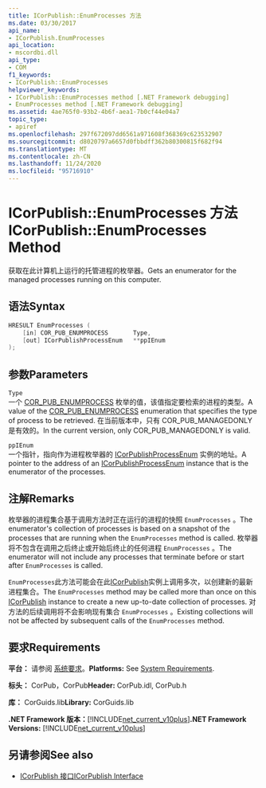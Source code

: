 ```yaml
---
title: ICorPublish::EnumProcesses 方法
ms.date: 03/30/2017
api_name:
- ICorPublish.EnumProcesses
api_location:
- mscordbi.dll
api_type:
- COM
f1_keywords:
- ICorPublish::EnumProcesses
helpviewer_keywords:
- ICorPublish::EnumProcesses method [.NET Framework debugging]
- EnumProcesses method [.NET Framework debugging]
ms.assetid: 4ae765f0-93b2-4b6f-aea1-7b0cf44e04a7
topic_type:
- apiref
ms.openlocfilehash: 297f672097dd6561a971608f368369c623532907
ms.sourcegitcommit: d8020797a6657d0fbbdff362b80300815f682f94
ms.translationtype: MT
ms.contentlocale: zh-CN
ms.lasthandoff: 11/24/2020
ms.locfileid: "95716910"
---
```

# <a name="icorpublishenumprocesses-method"></a><span data-ttu-id="f509d-102">ICorPublish::EnumProcesses 方法</span><span class="sxs-lookup"><span data-stu-id="f509d-102">ICorPublish::EnumProcesses Method</span></span>

<span data-ttu-id="f509d-103">获取在此计算机上运行的托管进程的枚举器。</span><span class="sxs-lookup"><span data-stu-id="f509d-103">Gets an enumerator for the managed processes running on this computer.</span></span>  
  
## <a name="syntax"></a><span data-ttu-id="f509d-104">语法</span><span class="sxs-lookup"><span data-stu-id="f509d-104">Syntax</span></span>  
  
```cpp  
HRESULT EnumProcesses (  
    [in] COR_PUB_ENUMPROCESS       Type,  
    [out] ICorPublishProcessEnum   **ppIEnum  
);  
```  
  
## <a name="parameters"></a><span data-ttu-id="f509d-105">参数</span><span class="sxs-lookup"><span data-stu-id="f509d-105">Parameters</span></span>  

 `Type`  
 <span data-ttu-id="f509d-106">一个 [COR_PUB_ENUMPROCESS](cor-pub-enumprocess-enumeration.md) 枚举的值，该值指定要检索的进程的类型。</span><span class="sxs-lookup"><span data-stu-id="f509d-106">A value of the [COR_PUB_ENUMPROCESS](cor-pub-enumprocess-enumeration.md) enumeration that specifies the type of process to be retrieved.</span></span> <span data-ttu-id="f509d-107">在当前版本中，只有 COR_PUB_MANAGEDONLY 是有效的。</span><span class="sxs-lookup"><span data-stu-id="f509d-107">In the current version, only COR_PUB_MANAGEDONLY is valid.</span></span>  
  
 `ppIEnum`  
 <span data-ttu-id="f509d-108">一个指针，指向作为进程枚举器的 [ICorPublishProcessEnum](icorpublishprocessenum-interface.md) 实例的地址。</span><span class="sxs-lookup"><span data-stu-id="f509d-108">A pointer to the address of an [ICorPublishProcessEnum](icorpublishprocessenum-interface.md) instance that is the enumerator of the processes.</span></span>  
  
## <a name="remarks"></a><span data-ttu-id="f509d-109">注解</span><span class="sxs-lookup"><span data-stu-id="f509d-109">Remarks</span></span>  

 <span data-ttu-id="f509d-110">枚举器的进程集合基于调用方法时正在运行的进程的快照 `EnumProcesses` 。</span><span class="sxs-lookup"><span data-stu-id="f509d-110">The enumerator's collection of processes is based on a snapshot of the processes that are running when the `EnumProcesses` method is called.</span></span> <span data-ttu-id="f509d-111">枚举器将不包含在调用之后终止或开始后终止的任何进程 `EnumProcesses` 。</span><span class="sxs-lookup"><span data-stu-id="f509d-111">The enumerator will not include any processes that terminate before or start after `EnumProcesses` is called.</span></span>  
  
 <span data-ttu-id="f509d-112">`EnumProcesses`此方法可能会在此[ICorPublish](icorpublish-interface.md)实例上调用多次，以创建新的最新进程集合。</span><span class="sxs-lookup"><span data-stu-id="f509d-112">The `EnumProcesses` method may be called more than once on this [ICorPublish](icorpublish-interface.md) instance to create a new up-to-date collection of processes.</span></span> <span data-ttu-id="f509d-113">对方法的后续调用将不会影响现有集合 `EnumProcesses` 。</span><span class="sxs-lookup"><span data-stu-id="f509d-113">Existing collections will not be affected by subsequent calls of the `EnumProcesses` method.</span></span>  
  
## <a name="requirements"></a><span data-ttu-id="f509d-114">要求</span><span class="sxs-lookup"><span data-stu-id="f509d-114">Requirements</span></span>  

 <span data-ttu-id="f509d-115">**平台：** 请参阅 [系统要求](../../get-started/system-requirements.md)。</span><span class="sxs-lookup"><span data-stu-id="f509d-115">**Platforms:** See [System Requirements](../../get-started/system-requirements.md).</span></span>  
  
 <span data-ttu-id="f509d-116">**标头：** CorPub，CorPub</span><span class="sxs-lookup"><span data-stu-id="f509d-116">**Header:** CorPub.idl, CorPub.h</span></span>  
  
 <span data-ttu-id="f509d-117">**库：** CorGuids.lib</span><span class="sxs-lookup"><span data-stu-id="f509d-117">**Library:** CorGuids.lib</span></span>  
  
 <span data-ttu-id="f509d-118">**.NET Framework 版本：**[!INCLUDE[net_current_v10plus](../../../../includes/net-current-v10plus-md.md)]</span><span class="sxs-lookup"><span data-stu-id="f509d-118">**.NET Framework Versions:** [!INCLUDE[net_current_v10plus](../../../../includes/net-current-v10plus-md.md)]</span></span>  
  
## <a name="see-also"></a><span data-ttu-id="f509d-119">另请参阅</span><span class="sxs-lookup"><span data-stu-id="f509d-119">See also</span></span>

- [<span data-ttu-id="f509d-120">ICorPublish 接口</span><span class="sxs-lookup"><span data-stu-id="f509d-120">ICorPublish Interface</span></span>](icorpublish-interface.md)
